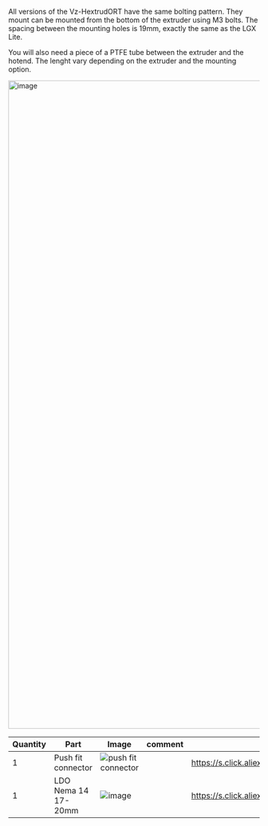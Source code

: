 All versions of the Vz-HextrudORT have the same bolting pattern. They mount can be mounted from the bottom of the extruder using M3 bolts. The spacing between the mounting holes is 19mm, exactly the same as the LGX Lite.

You will also need a piece of a PTFE tube between the extruder and the hotend. The lenght vary depending on the extruder and the mounting option.

<img width="1301" alt="image" src="https://github.com/VzBoT3D/Vz-HextrudORT/blob/4a558cbd57b12f61fe653494cda5fb71b9726089/Installation/Printed%20VzHextrudort/VZHextrudort%20Assembly.png">

| Quantity | Part                         | Image             | comment  | Links  |
| ------ | ----                           | -------              | -----  | -----	|
| 1       | Push fit connector  | ![push fit connector](https://user-images.githubusercontent.com/37383368/146020643-7de56373-1956-430e-af35-fa52e62a8844.PNG)   |     | https://s.click.aliexpress.com/e/_AoAejk |
| 1       | LDO Nema 14 17-20mm |  ![image](https://user-images.githubusercontent.com/1350864/224547660-c94da19b-2ef4-49ae-92e3-bb9a1239dd93.png) |     | https://s.click.aliexpress.com/e/_Dcwpt5T |
